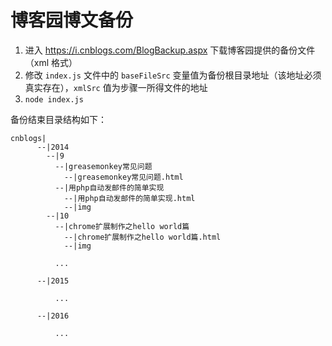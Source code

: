 # 博客园博文备份

1. 进入 <https://i.cnblogs.com/BlogBackup.aspx> 下载博客园提供的备份文件（xml 格式）
2. 修改 `index.js` 文件中的 `baseFileSrc` 变量值为备份根目录地址（该地址必须真实存在），`xmlSrc` 值为步骤一所得文件的地址
3. `node index.js`


备份结束目录结构如下：

    cnblogs|
          --|2014
            --|9
              --|greasemonkey常见问题
                --|greasemonkey常见问题.html
              --|用php自动发邮件的简单实现
                --|用php自动发邮件的简单实现.html
                --|img
            --|10
              --|chrome扩展制作之hello world篇
                --|chrome扩展制作之hello world篇.html
                --|img

              ...

          --|2015

              ...

          --|2016

              ...
